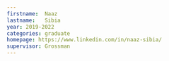 ```yaml
---
firstname:  Naaz
lastname:   Sibia
year: 2019-2022
categories: graduate
homepage: https://www.linkedin.com/in/naaz-sibia/
supervisor: Grossman
---
```

